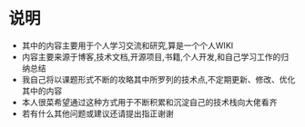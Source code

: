# 说明
- 其中的内容主要用于个人学习交流和研究,算是一个个人WIKI
- 内容主要来源于博客,技术文档,开源项目,书籍,个人开发,和自己学习工作的归纳总结
- 我自己将以课题形式不断的攻略其中所罗列的技术点,不定期更新、修改、优化其中的内容
- 本人很菜希望通过这种方式用于不断积累和沉淀自己的技术栈向大佬看齐
- 若有什么其他问题或建议还请提出指正谢谢